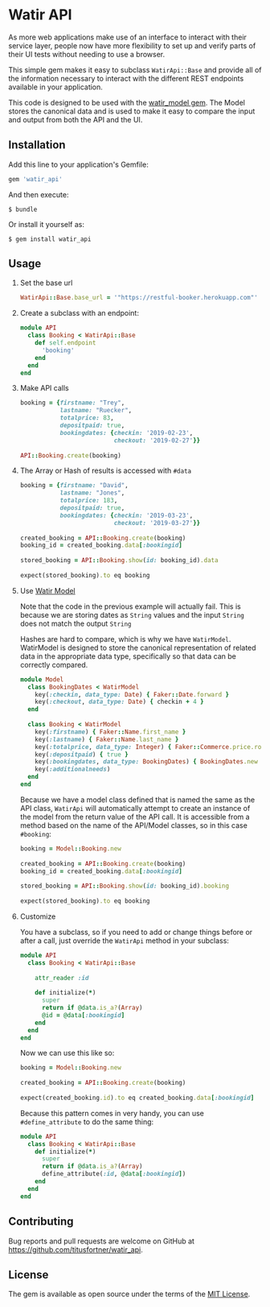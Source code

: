 # Watir API

As more web applications make use of an interface to interact with their service layer, people now have
 more flexibility to set up and verify parts of their UI tests without needing to use a browser.

This simple gem makes it easy to subclass `WatirApi::Base` and provide all of the information necessary
to interact with the different REST endpoints available in your application.

This code is designed to be used with the [watir_model gem](https://github.com/titusfortner/watir_model). The Model stores the canonical data and is used
to make it easy to compare the input and output from both the API and the UI.

## Installation

Add this line to your application's Gemfile:

```ruby
gem 'watir_api'
```

And then execute:

    $ bundle

Or install it yourself as:

    $ gem install watir_api

## Usage

1. Set the base url
    ```ruby
    WatirApi::Base.base_url = '"https://restful-booker.herokuapp.com"'
    ```
2. Create a subclass with an endpoint:
    ```ruby
    module API
      class Booking < WatirApi::Base
        def self.endpoint
          'booking'
        end
      end
    end
    ```

3. Make API calls
    ```ruby
    booking = {firstname: "Trey",
               lastname: "Ruecker",
               totalprice: 83,
               depositpaid: true,
               bookingdates: {checkin: '2019-02-23',
                              checkout: '2019-02-27'}}
     
    API::Booking.create(booking)
    ```

4. The Array or Hash of results is accessed with `#data`
    ```ruby
    booking = {firstname: "David",
               lastname: "Jones",
               totalprice: 183,
               depositpaid: true,
               bookingdates: {checkin: '2019-03-23',
                              checkout: '2019-03-27'}}
     
    created_booking = API::Booking.create(booking)
    booking_id = created_booking.data[:bookingid]
     
    stored_booking = API::Booking.show(id: booking_id).data
     
    expect(stored_booking).to eq booking
    ```

5. Use [Watir Model](https://github.com/titusfortner/watir_model)

    Note that the code in the previous example will actually fail.
    This is because we are storing dates as `String` values and the input `String`
    does not match the output `String`

    Hashes are hard to compare, which is why we have `WatirModel`. 
    WatirModel is designed to store the canonical representation of related data in the appropriate data type,
    specifically so that data can be correctly compared.

    ```ruby
    module Model
      class BookingDates < WatirModel
        key(:checkin, data_type: Date) { Faker::Date.forward }
        key(:checkout, data_type: Date) { checkin + 4 }
      end
     
      class Booking < WatirModel
        key(:firstname) { Faker::Name.first_name }
        key(:lastname) { Faker::Name.last_name }
        key(:totalprice, data_type: Integer) { Faker::Commerce.price.round }
        key(:depositpaid) { true }
        key(:bookingdates, data_type: BookingDates) { BookingDates.new }
        key(:additionalneeds)
      end
    end
    ```

    Because we have a model class defined that is named the same as the API class, `WatirApi` will 
    automatically attempt to create an instance of the model from the return value of the API call. 
    It is accessible from a method based on the name of the API/Model classes, so in this case `#booking`:

    ```ruby
    booking = Model::Booking.new
     
    created_booking = API::Booking.create(booking)
    booking_id = created_booking.data[:bookingid]
     
    stored_booking = API::Booking.show(id: booking_id).booking
     
    expect(stored_booking).to eq booking
    ```

6. Customize

    You have a subclass, so if you need to add or change things before or after a call, just override the `WatirApi` method
    in your subclass:

    ```ruby
    module API
      class Booking < WatirApi::Base
      
        attr_reader :id
        
        def initialize(*)
          super
          return if @data.is_a?(Array)
          @id = @data[:bookingid]
        end
      end
    end
    ```
    Now we can use this like so:
    ```ruby
    booking = Model::Booking.new
     
    created_booking = API::Booking.create(booking)
     
    expect(created_booking.id).to eq created_booking.data[:bookingid]
    ```
    
    Because this pattern comes in very handy, you can use `#define_attribute` to do the same thing:
    
    ```ruby
    module API
      class Booking < WatirApi::Base
        def initialize(*)
          super
          return if @data.is_a?(Array)
          define_attribute(:id, @data[:bookingid])
        end
      end
    end
    ```

## Contributing

Bug reports and pull requests are welcome on GitHub at https://github.com/titusfortner/watir_api.

## License

The gem is available as open source under the terms of the [MIT License](https://opensource.org/licenses/MIT).
